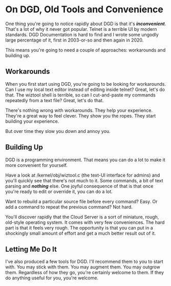# On DGD, Old Tools and Convenience

One thing you're going to notice rapidly about DGD is that it's ***inconvenient***. That's a lot of why it never got popular. Telnet is a terrible UI by modern standards. DGD Documentation is hard to find and I wrote some ungodly large percentage of it, first in 2003-or-so and then again in 2020.

This means you're going to need a couple of approaches: workarounds and building up.

## Workarounds

When you first start using DGD, you're going to be looking for workarounds. Can I use my local text editor instead of editing inside telnet? Great, let's do that. The wiztool shell is terrible, so can I cut-and-paste my commands repeatedly from a text file? Great, let's do that.

There's nothing wrong with workarounds. They help your experience. They're a great way to feel clever. They show you the ropes. They start building your experience.

But over time they slow you down and annoy you.

## Building Up

DGD is a programming environment. That means you can do a lot to make it more convenient for yourself.

Have a look at /kernel/obj/wiztool.c (the text-UI interface for admins) and you'll quickly see that there's not much to it. Some commands, a bit of text parsing and ***nothing*** else. One joyful consequence of that is that once you're ready to edit or override it, you can do a lot.

Want to rebuild a particular source file before every command? Easy. Or add a command to repeat the previous command? Not hard.

You'll discover rapidly that the Cloud Server is a sort of miniature, rough, old-style operating system. It comes with very few conveniences. The hard part is that it feels very rough. The opportunity is that you can put in a shockingly small amount of effort and get a much better result out of it.

## Letting Me Do It

I've also produced a few tools for DGD. I'll recommend them to you to start with. You may stick with them. You may augment them. You may outgrow them. Regardless of how they go, you're certainly welcome to them. If they do anything useful for you, you're welcome.
